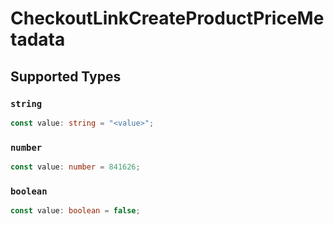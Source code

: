 # CheckoutLinkCreateProductPriceMetadata


## Supported Types

### `string`

```typescript
const value: string = "<value>";
```

### `number`

```typescript
const value: number = 841626;
```

### `boolean`

```typescript
const value: boolean = false;
```

